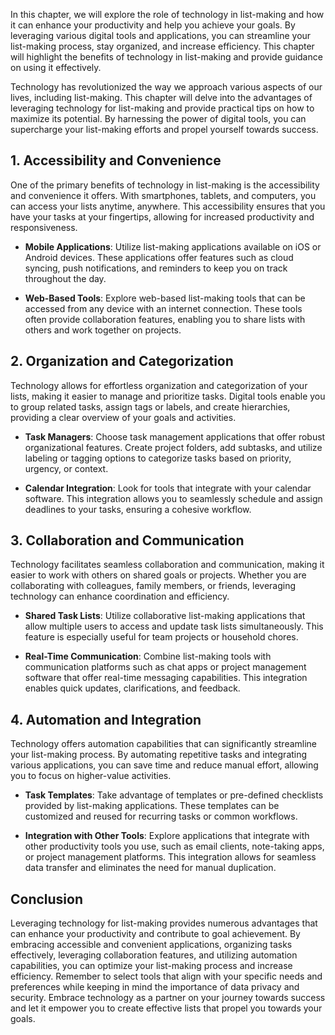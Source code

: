 
In this chapter, we will explore the role of technology in list-making and how it can enhance your productivity and help you achieve your goals. By leveraging various digital tools and applications, you can streamline your list-making process, stay organized, and increase efficiency. This chapter will highlight the benefits of technology in list-making and provide guidance on using it effectively.

Technology has revolutionized the way we approach various aspects of our lives, including list-making. This chapter will delve into the advantages of leveraging technology for list-making and provide practical tips on how to maximize its potential. By harnessing the power of digital tools, you can supercharge your list-making efforts and propel yourself towards success.

1\. Accessibility and Convenience
--------------------------------

One of the primary benefits of technology in list-making is the accessibility and convenience it offers. With smartphones, tablets, and computers, you can access your lists anytime, anywhere. This accessibility ensures that you have your tasks at your fingertips, allowing for increased productivity and responsiveness.

* **Mobile Applications**: Utilize list-making applications available on iOS or Android devices. These applications offer features such as cloud syncing, push notifications, and reminders to keep you on track throughout the day.

* **Web-Based Tools**: Explore web-based list-making tools that can be accessed from any device with an internet connection. These tools often provide collaboration features, enabling you to share lists with others and work together on projects.

2\. Organization and Categorization
----------------------------------

Technology allows for effortless organization and categorization of your lists, making it easier to manage and prioritize tasks. Digital tools enable you to group related tasks, assign tags or labels, and create hierarchies, providing a clear overview of your goals and activities.

* **Task Managers**: Choose task management applications that offer robust organizational features. Create project folders, add subtasks, and utilize labeling or tagging options to categorize tasks based on priority, urgency, or context.

* **Calendar Integration**: Look for tools that integrate with your calendar software. This integration allows you to seamlessly schedule and assign deadlines to your tasks, ensuring a cohesive workflow.

3\. Collaboration and Communication
----------------------------------

Technology facilitates seamless collaboration and communication, making it easier to work with others on shared goals or projects. Whether you are collaborating with colleagues, family members, or friends, leveraging technology can enhance coordination and efficiency.

* **Shared Task Lists**: Utilize collaborative list-making applications that allow multiple users to access and update task lists simultaneously. This feature is especially useful for team projects or household chores.

* **Real-Time Communication**: Combine list-making tools with communication platforms such as chat apps or project management software that offer real-time messaging capabilities. This integration enables quick updates, clarifications, and feedback.

4\. Automation and Integration
-----------------------------

Technology offers automation capabilities that can significantly streamline your list-making process. By automating repetitive tasks and integrating various applications, you can save time and reduce manual effort, allowing you to focus on higher-value activities.

* **Task Templates**: Take advantage of templates or pre-defined checklists provided by list-making applications. These templates can be customized and reused for recurring tasks or common workflows.

* **Integration with Other Tools**: Explore applications that integrate with other productivity tools you use, such as email clients, note-taking apps, or project management platforms. This integration allows for seamless data transfer and eliminates the need for manual duplication.

Conclusion
----------

Leveraging technology for list-making provides numerous advantages that can enhance your productivity and contribute to goal achievement. By embracing accessible and convenient applications, organizing tasks effectively, leveraging collaboration features, and utilizing automation capabilities, you can optimize your list-making process and increase efficiency. Remember to select tools that align with your specific needs and preferences while keeping in mind the importance of data privacy and security. Embrace technology as a partner on your journey towards success and let it empower you to create effective lists that propel you towards your goals.

